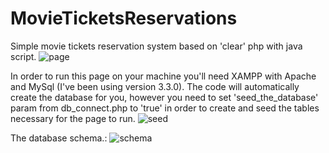 # MovieTicketsReservations

Simple movie tickets reservation system based on 'clear' php with java script.
![page](https://github.com/DARTHxMICHAEL/MovieTicketsReservations/assets/30693125/19678986-5064-4a96-b9d5-197af8892cb1)

In order to run this page on your machine you'll need XAMPP with Apache and MySql (I've been using version 3.3.0). The code will automatically create the database for you, 
however you need to set 'seed_the_database' param from db_connect.php to 'true' in order to create and seed the tables necessary for the page to run.
![seed](https://github.com/DARTHxMICHAEL/MovieTicketsReservations/assets/30693125/69659417-1b3a-43e2-89b7-05a18610a665)

The database schema.:
![schema](https://github.com/DARTHxMICHAEL/MovieTicketsReservations/assets/30693125/1604554d-6119-4749-9672-ef2e655a9572)